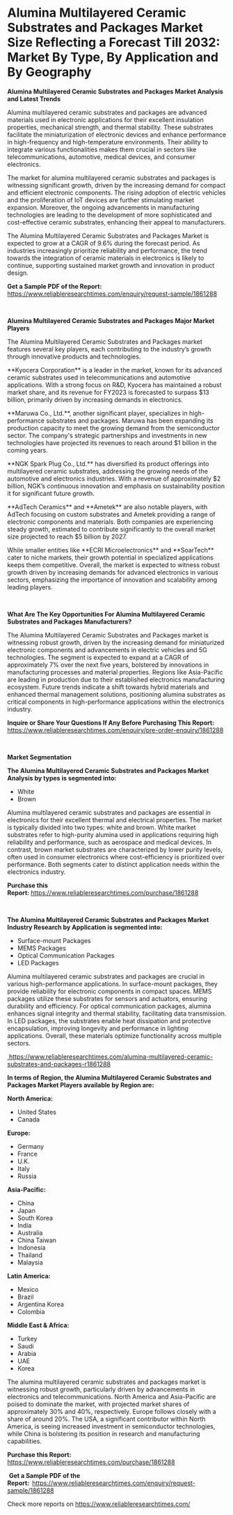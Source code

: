 <p><h1>Alumina Multilayered Ceramic Substrates and Packages Market Size Reflecting a Forecast Till 2032: Market By Type, By Application and By Geography</h1></p><p><strong>Alumina Multilayered Ceramic Substrates and Packages Market Analysis and Latest Trends</strong></p>
<p><p>Alumina multilayered ceramic substrates and packages are advanced materials used in electronic applications for their excellent insulation properties, mechanical strength, and thermal stability. These substrates facilitate the miniaturization of electronic devices and enhance performance in high-frequency and high-temperature environments. Their ability to integrate various functionalities makes them crucial in sectors like telecommunications, automotive, medical devices, and consumer electronics.</p><p>The market for alumina multilayered ceramic substrates and packages is witnessing significant growth, driven by the increasing demand for compact and efficient electronic components. The rising adoption of electric vehicles and the proliferation of IoT devices are further stimulating market expansion. Moreover, the ongoing advancements in manufacturing technologies are leading to the development of more sophisticated and cost-effective ceramic substrates, enhancing their appeal to manufacturers.</p><p>The Alumina Multilayered Ceramic Substrates and Packages Market is expected to grow at a CAGR of 9.6% during the forecast period. As industries increasingly prioritize reliability and performance, the trend towards the integration of ceramic materials in electronics is likely to continue, supporting sustained market growth and innovation in product design.</p></p>
<p><strong>Get a Sample PDF of the Report:&nbsp;</strong> <a href="https://www.reliableresearchtimes.com/enquiry/request-sample/1861288?utm_campaign=2466&utm_medium=2&utm_source=Github&utm_content=ia&utm_term=13022025&utm_id=alumina-multilayered-ceramic-substrates-and-packages">https://www.reliableresearchtimes.com/enquiry/request-sample/1861288</a></p>
<p>&nbsp;</p>
<p><strong>Alumina Multilayered Ceramic Substrates and Packages Major Market Players</strong></p>
<p><p>The Alumina Multilayered Ceramic Substrates and Packages market features several key players, each contributing to the industry’s growth through innovative products and technologies. </p><p>**Kyocera Corporation** is a leader in the market, known for its advanced ceramic substrates used in telecommunications and automotive applications. With a strong focus on R&D, Kyocera has maintained a robust market share, and its revenue for FY2023 is forecasted to surpass $13 billion, primarily driven by increasing demands in electronics.</p><p>**Maruwa Co., Ltd.**, another significant player, specializes in high-performance substrates and packages. Maruwa has been expanding its production capacity to meet the growing demand from the semiconductor sector. The company's strategic partnerships and investments in new technologies have projected its revenues to reach around $1 billion in the coming years.</p><p>**NGK Spark Plug Co., Ltd.** has diversified its product offerings into multilayered ceramic substrates, addressing the growing needs of the automotive and electronics industries. With a revenue of approximately $2 billion, NGK’s continuous innovation and emphasis on sustainability position it for significant future growth.</p><p>**AdTech Ceramics** and **Ametek** are also notable players, with AdTech focusing on custom substrates and Ametek providing a range of electronic components and materials. Both companies are experiencing steady growth, estimated to contribute significantly to the overall market size projected to reach $5 billion by 2027.</p><p>While smaller entities like **ECRI Microelectronics** and **SoarTech** cater to niche markets, their growth potential in specialized applications keeps them competitive. Overall, the market is expected to witness robust growth driven by increasing demands for advanced electronics in various sectors, emphasizing the importance of innovation and scalability among leading players.</p></p>
<p>&nbsp;</p>
<p><strong>What Are The Key Opportunities For Alumina Multilayered Ceramic Substrates and Packages Manufacturers?</strong></p>
<p><p>The Alumina Multilayered Ceramic Substrates and Packages market is witnessing robust growth, driven by the increasing demand for miniaturized electronic components and advancements in electric vehicles and 5G technologies. The segment is expected to expand at a CAGR of approximately 7% over the next five years, bolstered by innovations in manufacturing processes and material properties. Regions like Asia-Pacific are leading in production due to their established electronics manufacturing ecosystem. Future trends indicate a shift towards hybrid materials and enhanced thermal management solutions, positioning alumina substrates as critical components in high-performance applications within the electronics industry.</p></p>
<p><strong>Inquire or Share Your Questions If Any Before Purchasing This Report:</strong> <a href="https://www.reliableresearchtimes.com/enquiry/pre-order-enquiry/1861288?utm_campaign=2466&utm_medium=2&utm_source=Github&utm_content=ia&utm_term=13022025&utm_id=alumina-multilayered-ceramic-substrates-and-packages">https://www.reliableresearchtimes.com/enquiry/pre-order-enquiry/1861288</a></p>
<p>&nbsp;</p>
<p><strong>Market Segmentation</strong></p>
<p><strong>The Alumina Multilayered Ceramic Substrates and Packages Market Analysis by types is segmented into:</strong></p>
<p><ul><li>White</li><li>Brown</li></ul></p>
<p><p>Alumina multilayered ceramic substrates and packages are essential in electronics for their excellent thermal and electrical properties. The market is typically divided into two types: white and brown. White market substrates refer to high-purity alumina used in applications requiring high reliability and performance, such as aerospace and medical devices. In contrast, brown market substrates are characterized by lower purity levels, often used in consumer electronics where cost-efficiency is prioritized over performance. Both segments cater to distinct application needs within the electronics industry.</p></p>
<p><strong>Purchase this Report:&nbsp;</strong><a href="https://www.reliableresearchtimes.com/purchase/1861288?utm_campaign=2466&utm_medium=2&utm_source=Github&utm_content=ia&utm_term=13022025&utm_id=alumina-multilayered-ceramic-substrates-and-packages">https://www.reliableresearchtimes.com/purchase/1861288</a></p>
<p>&nbsp;</p>
<p><strong>The Alumina Multilayered Ceramic Substrates and Packages Market Industry Research by Application is segmented into:</strong></p>
<p><ul><li>Surface-mount Packages</li><li>MEMS Packages</li><li>Optical Communication Packages</li><li>LED Packages</li></ul></p>
<p><p>Alumina multilayered ceramic substrates and packages are crucial in various high-performance applications. In surface-mount packages, they provide reliability for electronic components in compact spaces. MEMS packages utilize these substrates for sensors and actuators, ensuring durability and efficiency. For optical communication packages, alumina enhances signal integrity and thermal stability, facilitating data transmission. In LED packages, the substrates enable heat dissipation and protective encapsulation, improving longevity and performance in lighting applications. Overall, these materials optimize functionality across multiple sectors.</p></p>
<p><a href="https://www.reliableresearchtimes.com/alumina-multilayered-ceramic-substrates-and-packages-r1861288?utm_campaign=2466&utm_medium=2&utm_source=Github&utm_content=ia&utm_term=13022025&utm_id=alumina-multilayered-ceramic-substrates-and-packages">&nbsp;https://www.reliableresearchtimes.com/alumina-multilayered-ceramic-substrates-and-packages-r1861288</a></p>
<p><strong>In terms of Region, the Alumina Multilayered Ceramic Substrates and Packages Market Players available by Region are:</strong></p>
<p>
    <p> <strong> North America: </strong>
        <ul>
            <li>United States</li>
            <li>Canada</li>
        </ul>
        </p> 
    <p> <strong> Europe: </strong>
        <ul>
            <li>Germany</li>
            <li>France</li>
            <li>U.K.</li>
            <li>Italy</li>
            <li>Russia</li>
        </ul>
        </p> 
    <p> <strong> Asia-Pacific: </strong>
        <ul>
            <li>China</li>
            <li>Japan</li>
            <li>South Korea</li>
            <li>India</li>
            <li>Australia</li>
            <li>China Taiwan</li>
            <li>Indonesia</li>
            <li>Thailand</li>
            <li>Malaysia</li>
        </ul>
        </p> 
    <p> <strong> Latin America: </strong>
        <ul>
            <li>Mexico</li>
            <li>Brazil</li>
            <li>Argentina Korea</li>
            <li>Colombia</li>
        </ul>
        </p> 
    <p> <strong> Middle East & Africa: </strong>
        <ul>
            <li>Turkey</li>
            <li>Saudi</li>
            <li>Arabia</li>
            <li>UAE</li>
            <li>Korea</li>
        </ul>
    </p>
    </p>
<p><p>The alumina multilayered ceramic substrates and packages market is witnessing robust growth, particularly driven by advancements in electronics and telecommunications. North America and Asia-Pacific are poised to dominate the market, with projected market shares of approximately 30% and 40%, respectively. Europe follows closely with a share of around 20%. The USA, a significant contributor within North America, is seeing increased investment in semiconductor technologies, while China is bolstering its position in research and manufacturing capabilities.</p></p>
<p><strong>Purchase this Report: </strong><a href="https://www.reliableresearchtimes.com/purchase/1861288?utm_campaign=2466&utm_medium=2&utm_source=Github&utm_content=ia&utm_term=13022025&utm_id=alumina-multilayered-ceramic-substrates-and-packages">https://www.reliableresearchtimes.com/purchase/1861288</a></p>
<p>&nbsp;<strong>Get a Sample PDF of the Report:&nbsp;&nbsp;</strong><a href="https://www.reliableresearchtimes.com/enquiry/request-sample/1861288?utm_campaign=2466&utm_medium=2&utm_source=Github&utm_content=ia&utm_term=13022025&utm_id=alumina-multilayered-ceramic-substrates-and-packages">https://www.reliableresearchtimes.com/enquiry/request-sample/1861288</a></p>
<p><strong></strong></p>
<p>Check more reports on <a href="https://www.reliableresearchtimes.com/?utm_campaign=2466&utm_medium=2&utm_source=Github&utm_content=ia&utm_term=13022025&utm_id=alumina-multilayered-ceramic-substrates-and-packages">https://www.reliableresearchtimes.com/</a></p>